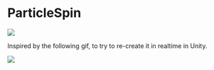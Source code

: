 # ParticleSpin

![](https://thumbs.gfycat.com/AcidicReadyCoypu-size_restricted.gif)

Inspired by the following gif, to try to re-create it in realtime in Unity.

![](https://thumbs.gfycat.com/MetallicPlushImperatorangel-size_restricted.gif)
